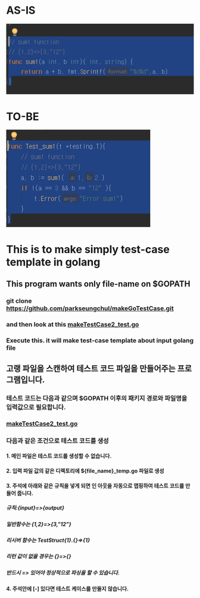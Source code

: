 
# AS-IS
![screenshot](https://github.com/parkseungchul/makeGoTestCase/blob/master/src/testing/make/testdata/as-is.PNG?raw=true)


# TO-BE
![screenshot](https://github.com/parkseungchul/makeGoTestCase/blob/master/src/testing/make/testdata/to-be.PNG?raw=true)

# This is to make simply test-case template in golang

## This program wants only file-name on $GOPATH

### git clone  https://github.com/parkseungchul/makeGoTestCase.git

### and then look at this [makeTestCase2_test.go](src/testing/make/makeTestCase2_test.go)

### Execute this.  it will make test-case template about input golang file

## 고랭 파일을 스캔하여 테스트 코드 파일을 만들어주는 프로그램입니다.

### 테스트 코드는 다음과 같으며 $GOPATH 이후의 패키지 경로와 파일명을 입력값으로 필요합니다.
 
### [makeTestCase2_test.go](src/testing/make/makeTestCase2_test.go)

### 다음과 같은 조건으로 테스트 코드를 생성

#### 1. 메인 파일은 테스트 코드를 생성할 수 없습니다.

#### 2. 입력 파일 값의 같은 디렉토리에 ${file_name}_temp.go 파일로 생성

#### 3. 주석에 아래와 같은 규칙을 넣게 되면 인 아웃을 자동으로 맵핑하여 테스트 코드를 만들어 줍니다.

##### 규칙:{input}=>{output} 

##### 일반함수는 {1,2}=>{3,"12"}

##### 리시버 함수는 TestStruct{1}.{}=>{1}

##### 리턴 값이 없을 경우는 {}=>{}

##### 반드시 => 있어야 정상적으로 파싱을 할 수 있습니다.

#### 4. 주석안에 [-] 있다면 테스트 케이스를 만들지 않습니다.









